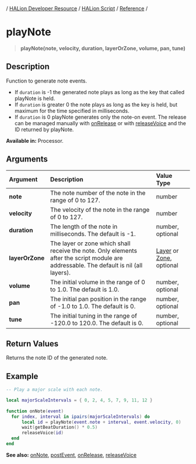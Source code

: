/ [HALion Developer Resource](../../HALion-Developer-Resource.md) / [HALion Script](./HALion-Script.md) / [Reference](./Reference.md) /

# playNote

>**playNote(note, velocity, duration, layerOrZone, volume, pan, tune)**

## Description

Function to generate note events.

* If ``duration`` is -1 the generated note plays as long as the key that called playNote is held.
* If ``duration`` is greater 0 the note plays as long as the key is held, but maximum for the time specified in milliseconds.
* If ``duration`` is 0 playNote generates only the note-on event. The release can be managed manually with [onRelease](./onRelease.md) or with [releaseVoice](./releaseVoice.md) and the ID returned by playNote.

**Available in:** Processor.

## Arguments

|Argument|Description|Value Type|
|:-|:-|:-|
|**note**|The note number of the note in the range of 0 to 127.|number|
|**velocity**|The velocity of the note in the range of 0 to 127.|number|
|**duration**|The length of the note in milliseconds. The default is -1.|number, optional|
|**layerOrZone**|The layer or zone which shall receive the note. Only elements after the script module are addressable. The default is nil (all layers).|[Layer](./Layer.md) or [Zone](./Zone.md), optional|
|**volume**|The initial volume in the range of 0 to 1.0. The default is 1.0.|number, optional|
|**pan**|The initial pan position in the range of -1.0 to 1.0. The default is 0.|number, optional|
|**tune**|The initial tuning in the range of -120.0 to 120.0. The default is 0.|number, optional|

## Return Values

Returns the note ID of the generated note.

## Example

```lua
-- Play a major scale with each note.

local majorScaleIntervals = { 0, 2, 4, 5, 7, 9, 11, 12 }
 
function onNote(event)
  for index, interval in ipairs(majorScaleIntervals) do
      local id = playNote(event.note + interval, event.velocity, 0)
      wait(getBeatDuration() * 0.5)
      releaseVoice(id)
  end
end
```

**See also:** [onNote](./onNote.md), [postEvent](./postEvent.md), [onRelease](./onRelease.md), [releaseVoice](./releaseVoice.md)